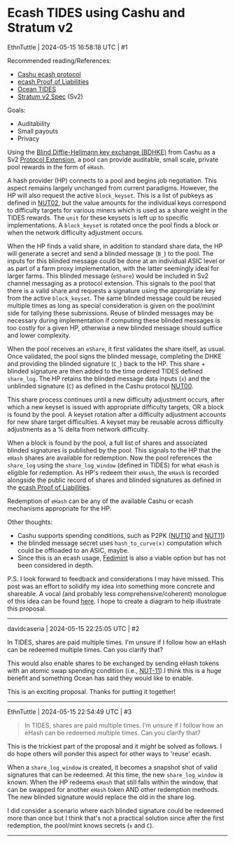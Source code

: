 # Ecash TIDES using Cashu and Stratum v2

EthnTuttle | 2024-05-15 16:58:18 UTC | #1

Recommended reading/References: 
- [Cashu ecash protocol](https://github.com/cashubtc/nuts)  
- [ecash Proof of Liabilities](https://gist.github.com/callebtc/ed5228d1d8cbaade0104db5d1cf63939)
- [Ocean TIDES](https://ocean.xyz/docs/tides)
- [Stratum v2 Spec](https://stratumprotocol.org/specification/) (Sv2)

Goals:
- Auditability
- Small payouts
- Privacy

Using the [Blind Diffie-Hellmann key exchange (BDHKE)](https://github.com/cashubtc/nuts/blob/6024402ff8bcbe511e3e689f6d85f5464ecc3982/00.md) from Cashu as a Sv2 [Protocol Extension](https://stratumprotocol.org/specification/03-Protocol-Overview/#34-protocol-extensions), a pool can provide auditable, small scale, private pool rewards in the form of `eHash`.

A hash provider (HP) connects to a pool and begins job negotiation. This aspect remains largely unchanged from current paradigms. However, the HP will also request the active `block_keyset`. This is a list of pubkeys as defined in [NUT02](https://github.com/cashubtc/nuts/blob/6024402ff8bcbe511e3e689f6d85f5464ecc3982/02.md), but the value amounts for the individual keys correspond to difficulty targets for various miners which is used as a share weight in the TIDES rewards. The `unit` for these keysets is left up to specific implementations. A `block_keyset` is rotated once the pool finds a block or when the network difficulty adjustment occurs. 

When the HP finds a valid share, in addition to standard share data, the HP will generate a secret and send a blinded message (`B_`) to the pool. The inputs for this blinded message could be done at an individual ASIC level or as part of a farm proxy implementation, with the latter seemingly ideal for larger farms. This blinded message (`eShare`) would be included in Sv2 channel messaging as a protocol extension. This signals to the pool that there is a valid share and requests a signature using the appropriate key from the active `block_keyset`. The same blinded message could be reused multiple times as long as special consideration is given on the pool/mint side for tallying these submissions. Reuse of blinded messages may be necessary during implementation if computing these blinded messages is too costly for a given HP, otherwise a new blinded message should suffice and lower complexity.

When the pool receives an `eShare`, it first validates the share itself, as usual. Once validated, the pool signs the blinded message, completing the DHKE and providing the blinded signature (`C_`) back to the HP. This share + blinded signature are then added to the time ordered TIDES defined `share_log`. The HP retains the blinded message data inputs (`x`) and the unblinded signature (`C`) as defined in the Cashu protocol [NUT00](https://github.com/cashubtc/nuts/blob/6024402ff8bcbe511e3e689f6d85f5464ecc3982/00.md). 

This share process continues until a new difficulty adjustment occurs, after which a new keyset is issued with appropriate difficulty targets, OR a block is found by the pool. A keyset rotation after a difficulty adjustment accounts for new share target difficulties. A keyset may be reusable across difficulty adjustments as a % delta from network difficulty.

When a block is found by the pool, a full list of shares and associated blinded signatures is published by the pool. This signals to the HP that the `eHash` shares are available for redemption. Now the pool references the `share_log` using the `share_log_window` (defined in TIDES) for what `eHash` is eligible for redemption. As HP's redeem their `eHash`, the `eHash` is recorded alongside the public record of shares and blinded signatures as defined in the [ecash Proof of Liabilities](https://gist.github.com/callebtc/ed5228d1d8cbaade0104db5d1cf63939). 

Redemption of `eHash` can be any of the available Cashu or ecash mechanisms appropriate for the HP.

Other thoughts:
- Cashu supports spending conditions, such as P2PK ([NUT10](https://github.com/cashubtc/nuts/blob/6024402ff8bcbe511e3e689f6d85f5464ecc3982/10.md) and [NUT11](https://github.com/cashubtc/nuts/blob/6024402ff8bcbe511e3e689f6d85f5464ecc3982/11.md))
- the blinded message secret uses `hash_to_curve(x)` computation which could be offloaded to an ASIC, maybe.
- Since this is an ecash usage, [Fedimint](https://fedimint.org/) is also a viable option but has not been considered in depth.

P.S.
I look forward to feedback and considerations I may have missed. This post was an effort to solidify my idea into something more concrete and shareable. A vocal (and probably less comprehensive/coherent) monologue of this idea can be found [here](https://fountain.fm/episode/zfEPkjPmQd8rD2cxq5tR). I hope to create a diagram to help illustrate this proposal.

-------------------------

davidcaseria | 2024-05-15 22:25:05 UTC | #2

In TIDES, shares are paid multiple times. I'm unsure if I follow how an eHash can be redeemed multiple times. Can you clarify that?

This would also enable shares to be exchanged by sending eHash tokens with an atomic swap spending condition (i.e., [NUT-11](https://github.com/cashubtc/nuts/blob/6024402ff8bcbe511e3e689f6d85f5464ecc3982/11.md)).I think this is a huge benefit and something Ocean has said they would like to enable.

This is an exciting proposal. Thanks for putting it together!

-------------------------

EthnTuttle | 2024-05-15 22:54:49 UTC | #3

> In TIDES, shares are paid multiple times. I’m unsure if I follow how an eHash can be redeemed multiple times. Can you clarify that?

This is the trickiest part of the proposal and it *might* be solved as follows. I do hope others will ponder this aspect for other ways to 'reuse' ecash.

When a `share_log_window` is created, it becomes a snapshot shot of valid signatures that can be redeemed. At this time, the new `share_log_window` is known. When the HP redeems `eHash` that still falls within the window, that can be swapped for another `eHash` token AND other redemption methods. The new blinded signature would replace the old in the share log.

I did consider a scenario where each blinded signature could be redeemed more than once but I think that's not a practical solution since after the first redemption, the pool/mint knows secrets (`x` and `C`).

-------------------------

